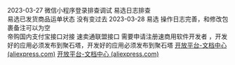 2023-03-27
微信小程序登录排查调试
易选日志排查  
易选已发货商品运单状态 没有变过去
2023-03-28
易选 操作日志完善，和修改包裹备注可以为空  
帝购国内支付宝接口对接 
速卖通联盟接口
需要申请注册速商用软件开发者 ，开发好的应用必须发布到聚石塔，开发好的应用必须发布到聚石塔
[开放平台-文档中心 (aliexpress.com)](https://developers.aliexpress.com/doc.htm?docId=107734&docType=1)
[开放平台-文档中心 (aliexpress.com)](https://developers.aliexpress.com/doc.htm?docId=107468&docType=1&spm=a219a.7629065.0.0.gh5qqD)

